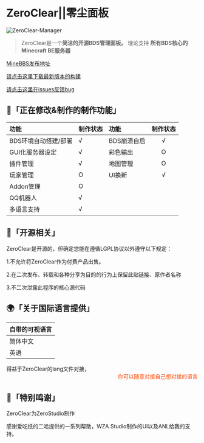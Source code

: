 
# ZeroClear||零尘面板

![ZeroClear-Manager](https://socialify.git.ci/Litezero/ZeroClear-Manager/image?description=1&descriptionEditable=%E6%96%B0%E6%97%B6%E4%BB%A3BDS%E6%9C%8D%E5%8A%A1%E5%99%A8%E7%AE%A1%E7%90%86%E9%9D%A2%E6%9D%BF&font=Raleway&forks=1&issues=1&language=1&logo=https%3A%2F%2Fs1.ax1x.com%2F2022%2F11%2F11%2FzCmh0e.png&name=1&pattern=Floating%20Cogs&pulls=1&stargazers=1&theme=Light)

>ZeroClear是一个**简洁的开源BDS管理面板。** 理论支持 **所有BDS核心的Minecraft BE服务器**

[MineBBS发布地址](https://www.minebbs.com/resources/zeroclear.1820/)

[请点击这里下载最新版本的构建](https://github.com/Litezero/ZeroClear-Manager/releases)

[请点击这里在issues反馈bug](https://github.com/Litezero/ZeroClear-Manager/issues)

## 🏹「正在修改&制作的制作功能」

|   功能 | 制作状态 |  功能 | 制作状态 |
| :-- | :---- | :---- | :----: |
| BDS环境自动搭建/部署 |  √ |BDS崩溃自启| √
| GUI化服务器设定 |  √ |彩色输出|O  
| 插件管理 |  √  |地图管理  |O 
| 玩家管理  |   O  |UI换新|√
| Addon管理  |  O  |
| QQ机器人  |   √ |
| 多语言支持  |   √ |

## 🌆「开源相关」

ZeroClear是开源的，但确定您能在遵循LGPL协议以外遵守以下规定：

1.不允许将ZeroClear作为付费产品出售。

2.在二次发布、转载和各种分享为目的的行为上保留此贴链接、原作者名称

3.不二次泄露此程序的核心源代码
## 🌍「关于国际语言提供」
|   自带的可视语言 |
| :-- |
| 简体中文 |
| 英语 | 

得益于ZeroClear的lang文件对接，
<span style="display:block;text-align:right;color:orangered;">你可以随意对接自己想对接的语言</span>

## 💎「特别鸣谢」

ZeroClear为ZeroStudio制作

感谢爱吃纸的二哈提供的一系列帮助，WZA Studio制作的UI以及ANL给我的支持。
